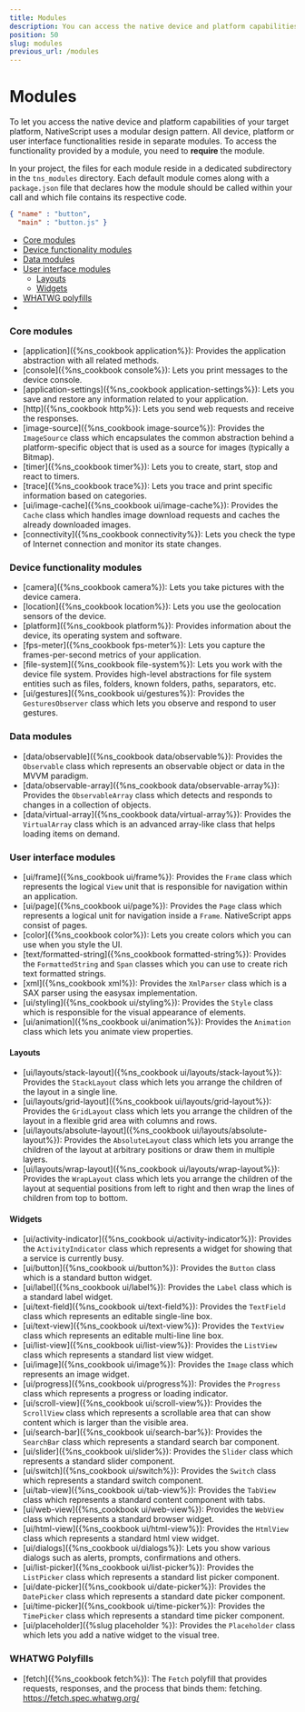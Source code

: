 ```yaml
---
title: Modules
description: You can access the native device and platform capabilities of your target platform with the help of the NativeScript modules.
position: 50
slug: modules
previous_url: /modules
---
```


# Modules

To let you access the native device and platform capabilities of your target platform, NativeScript uses a modular design pattern. All device, platform or user interface functionalities reside in separate modules. To access the functionality provided by a module, you need to **require** the module.

In your project, the files for each module reside in a dedicated subdirectory in the `tns_modules` directory. Each default module comes along with a `package.json` file that declares how the module should be called within your call and which file contains its respective code.

```JSON
{ "name" : "button",
  "main" : "button.js" }
``` 

* [Core modules](#core-modules)
* [Device functionality modules](#device-functionality-modules)
* [Data modules](#data-modules)
* [User interface modules](#user-interface-modules)
	* [Layouts](#layouts)
	* [Widgets](#widgets)
* [WHATWG polyfills](#whatwg-polyfills)
* 
### Core modules

+ [application]({%ns_cookbook application%}): Provides the application abstraction with all related methods.
+ [console]({%ns_cookbook console%}): Lets you print messages to the device console.
+ [application-settings]({%ns_cookbook application-settings%}): Lets you save and restore any information related to your application.
+ [http]({%ns_cookbook http%}): Lets you send web requests and receive the responses.
+ [image-source]({%ns_cookbook image-source%}): Provides the `ImageSource` class which encapsulates the common abstraction behind a platform-specific object that is used as a source for images (typically a Bitmap).
+ [timer]({%ns_cookbook timer%}): Lets you to create, start, stop and react to timers.
+ [trace]({%ns_cookbook trace%}): Lets you trace and print specific information based on categories.
+ [ui/image-cache]({%ns_cookbook ui/image-cache%}): Provides the `Cache` class which handles image download requests and caches the already downloaded images.
+ [connectivity]({%ns_cookbook connectivity%}): Lets you check the type of Internet connection and monitor its state changes.

### Device functionality modules

+ [camera]({%ns_cookbook camera%}): Lets you take pictures with the device camera.
+ [location]({%ns_cookbook location%}): Lets you use the geolocation sensors of the device.
+ [platform]({%ns_cookbook platform%}): Provides information about the device, its operating system and software.
+ [fps-meter]({%ns_cookbook fps-meter%}): Lets you capture the frames-per-second metrics of your application.
+ [file-system]({%ns_cookbook file-system%}): Lets you work with the device file system. Provides high-level abstractions for file system entities such as files, folders, known folders, paths, separators, etc.
+ [ui/gestures]({%ns_cookbook ui/gestures%}): Provides the `GesturesObserver` class which lets you observe and respond to user gestures.

### Data modules

+ [data/observable]({%ns_cookbook data/observable%}): Provides the `Observable` class which represents an observable object or data in the MVVM paradigm.
+ [data/observable-array]({%ns_cookbook data/observable-array%}): Provides the `ObservableArray` class which detects and responds to changes in a collection of objects.
+ [data/virtual-array]({%ns_cookbook data/virtual-array%}): Provides the `VirtualArray` class which is an advanced array-like class that helps loading items on demand.

### User interface modules

+ [ui/frame]({%ns_cookbook ui/frame%}): Provides the `Frame` class which represents the logical `View` unit that is responsible for navigation within an application.
+ [ui/page]({%ns_cookbook ui/page%}): Provides the `Page` class which represents a logical unit for navigation inside a `Frame`. NativeScript apps consist of pages.
+ [color]({%ns_cookbook color%}): Lets you create colors which you can use when you style the UI.
+ [text/formatted-string]({%ns_cookbook formatted-string%}): Provides the `FormattedString` and `Span` classes which you can use to create rich text formatted strings.
+ [xml]({%ns_cookbook xml%}): Provides the `XmlParser` class which is a SAX parser using the easysax implementation.
+ [ui/styling]({%ns_cookbook ui/styling%}): Provides the `Style` class which is responsible for the visual appearance of elements.
+ [ui/animation]({%ns_cookbook ui/animation%}): Provides the `Animation` class which lets you animate view properties.


#### Layouts

+ [ui/layouts/stack-layout]({%ns_cookbook ui/layouts/stack-layout%}): Provides the `StackLayout` class which lets you arrange the children of the layout in a single line.
+ [ui/layouts/grid-layout]({%ns_cookbook ui/layouts/grid-layout%}): Provides the `GridLayout` class which lets you arrange the children of the layout in a flexible grid area with columns and rows.
+ [ui/layouts/absolute-layout]({%ns_cookbook ui/layouts/absolute-layout%}): Provides the `AbsoluteLayout` class which lets you arrange the children of the layout at arbitrary positions or draw them in multiple layers.
+ [ui/layouts/wrap-layout]({%ns_cookbook ui/layouts/wrap-layout%}): Provides the `WrapLayout` class which lets you arrange the children of the layout at sequential positions from left to right and then wrap the lines of children from top to bottom.

#### Widgets

+ [ui/activity-indicator]({%ns_cookbook ui/activity-indicator%}): Provides the `ActivityIndicator` class which represents a widget for showing that a service is currently busy.
+ [ui/button]({%ns_cookbook ui/button%}): Provides the `Button` class which is a standard button widget.
+ [ui/label]({%ns_cookbook ui/label%}): Provides the `Label` class which is a standard label widget.
+ [ui/text-field]({%ns_cookbook ui/text-field%}): Provides the `TextField` class which represents an editable single-line box.
+ [ui/text-view]({%ns_cookbook ui/text-view%}): Provides the `TextView` class which represents an editable multi-line line box.
+ [ui/list-view]({%ns_cookbook ui/list-view%}): Provides the `ListView` class which represents a standard list view widget.
+ [ui/image]({%ns_cookbook ui/image%}): Provides the `Image` class which represents an image widget.
+ [ui/progress]({%ns_cookbook ui/progress%}): Provides the `Progress` class which represents a progress or loading indicator.
+ [ui/scroll-view]({%ns_cookbook ui/scroll-view%}): Provides the `ScrollView` class which represents a scrollable area that can show content which is larger than the visible area.
+ [ui/search-bar]({%ns_cookbook ui/search-bar%}): Provides the `SearchBar` class which represents a standard search bar component.
+ [ui/slider]({%ns_cookbook ui/slider%}): Provides the `Slider` class which represents a standard slider component.
+ [ui/switch]({%ns_cookbook ui/switch%}): Provides the `Switch` class which represents a standard switch component.
+ [ui/tab-view]({%ns_cookbook ui/tab-view%}): Provides the `TabView` class which represents a standard content component with tabs.
+ [ui/web-view]({%ns_cookbook ui/web-view%}): Provides the `WebView` class which represents a standard browser widget.
+ [ui/html-view]({%ns_cookbook ui/html-view%}): Provides the `HtmlView` class which represents a standard html view widget.
+ [ui/dialogs]({%ns_cookbook ui/dialogs%}): Lets you show various dialogs such as alerts, prompts, confirmations and others.
+ [ui/list-picker]({%ns_cookbook ui/list-picker%}): Provides the `ListPicker` class which represents a standard list picker component.
+ [ui/date-picker]({%ns_cookbook ui/date-picker%}): Provides the `DatePicker` class which represents a standard date picker component.
+ [ui/time-picker]({%ns_cookbook ui/time-picker%}): Provides the `TimePicker` class which represents a standard time picker component.
+ [ui/placeholder]({%slug placeholder %}): Provides the `Placeholder` class which lets you add a native widget to the visual tree.

### WHATWG Polyfills

+ [fetch]({%ns_cookbook fetch%}): The `Fetch` polyfill that provides requests, responses, and the process that binds them: fetching. https://fetch.spec.whatwg.org/
